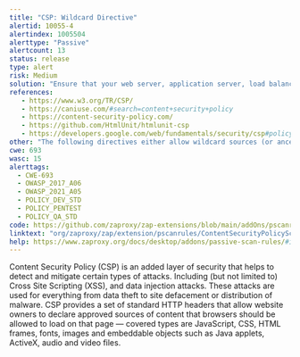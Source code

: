```yaml
---
title: "CSP: Wildcard Directive"
alertid: 10055-4
alertindex: 1005504
alerttype: "Passive"
alertcount: 13
status: release
type: alert
risk: Medium
solution: "Ensure that your web server, application server, load balancer, etc. is properly configured to set the Content-Security-Policy header."
references:
   - https://www.w3.org/TR/CSP/
   - https://caniuse.com/#search=content+security+policy
   - https://content-security-policy.com/
   - https://github.com/HtmlUnit/htmlunit-csp
   - https://developers.google.com/web/fundamentals/security/csp#policy_applies_to_a_wide_variety_of_resources
other: "The following directives either allow wildcard sources (or ancestors), are not defined, or are overly broadly defined: connect-src"
cwe: 693
wasc: 15
alerttags: 
  - CWE-693
  - OWASP_2017_A06
  - OWASP_2021_A05
  - POLICY_DEV_STD
  - POLICY_PENTEST
  - POLICY_QA_STD
code: https://github.com/zaproxy/zap-extensions/blob/main/addOns/pscanrules/src/main/java/org/zaproxy/zap/extension/pscanrules/ContentSecurityPolicyScanRule.java
linktext: "org/zaproxy/zap/extension/pscanrules/ContentSecurityPolicyScanRule.java"
help: https://www.zaproxy.org/docs/desktop/addons/passive-scan-rules/#id-10055
---
```

Content Security Policy (CSP) is an added layer of security that helps to detect and mitigate certain types of attacks. Including (but not limited to) Cross Site Scripting (XSS), and data injection attacks. These attacks are used for everything from data theft to site defacement or distribution of malware. CSP provides a set of standard HTTP headers that allow website owners to declare approved sources of content that browsers should be allowed to load on that page — covered types are JavaScript, CSS, HTML frames, fonts, images and embeddable objects such as Java applets, ActiveX, audio and video files.
